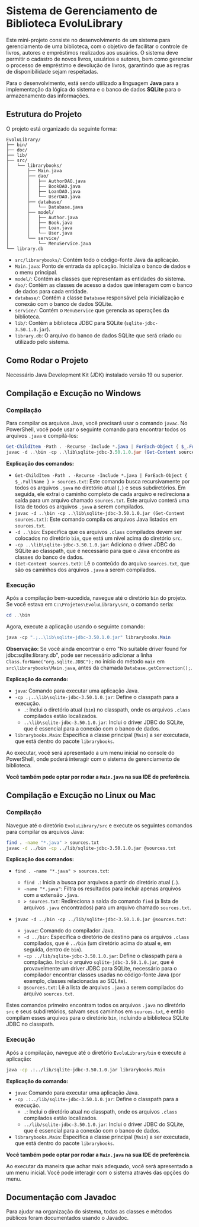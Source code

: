 # Sistema de Gerenciamento de Biblioteca EvoluLibrary

Este mini-projeto consiste no desenvolvimento de um sistema para gerenciamento de uma biblioteca, com o objetivo de facilitar o controle de livros, autores e empréstimos realizados aos usuários. O sistema deve permitir o cadastro de novos livros, usuários e autores, bem como gerenciar o processo de empréstimo e devolução de livros, garantindo que as regras de disponibilidade sejam respeitadas.

Para o desenvolvimento, está sendo utilizado a linguagem **Java** para a implementação da lógica do sistema e o banco de dados **SQLite** para o armazenamento das informações.

## Estrutura do Projeto

O projeto está organizado da seguinte forma:

```
EvoluLibrary/
├── bin/ 
├── doc/ 
├── lib/ 
├── src/
│   └── librarybooks/
│       ├── Main.java
│       ├── dao/
│       │   ├── AuthorDAO.java
│       │   ├── BookDAO.java
│       │   ├── LoanDAO.java
│       │   └── UserDAO.java
│       ├── database/
│       │   └── Database.java
│       ├── model/
│       │   ├── Author.java
│       │   ├── Book.java
│       │   ├── Loan.java
│       │   └── User.java
│       └── service/ 
│           └── MenuService.java
└── library.db
```

- `src/librarybooks/`: Contém todo o código-fonte Java da aplicação.
- `Main.java`: Ponto de entrada da aplicação. Inicializa o banco de dados e o menu principal.
- `model/`: Contém as classes que representam as entidades do sistema.
- `dao/`: Contém as classes de acesso a dados que interagem com o banco de dados para cada entidade.
- `database/`: Contém a classe `Database` responsável pela inicialização e conexão com o banco de dados SQLite.
- `service/`: Contém o `MenuService` que gerencia as operações da biblioteca.
- `lib/`: Contém a biblioteca JDBC para SQLite (`sqlite-jdbc-3.50.1.0.jar`).
- `library.db`: O arquivo do banco de dados SQLite que será criado ou utilizado pelo sistema.

## Como Rodar o Projeto

Necessário Java Development Kit (JDK) instalado versão 19 ou superior.

## Compilação e Excução no Windows

### Compilação
Para compilar os arquivos Java, você precisará usar o comando `javac`. No PowerShell, você pode usar o seguinte comando para encontrar todos os arquivos `.java` e compilá-los:

```powershell
Get-ChildItem -Path . -Recurse -Include *.java | ForEach-Object { $_.FullName } > sources.txt
javac -d ..\bin -cp ..\lib\sqlite-jdbc-3.50.1.0.jar (Get-Content sources.txt)
```

**Explicação dos comandos:**

*   `Get-ChildItem -Path . -Recurse -Include *.java | ForEach-Object { $_.FullName } > sources.txt`: Este comando busca recursivamente por todos os arquivos `.java` no diretório atual (`.`) e seus subdiretórios. Em seguida, ele extrai o caminho completo de cada arquivo e redireciona a saída para um arquivo chamado `sources.txt`. Este arquivo conterá uma lista de todos os arquivos `.java` a serem compilados.
*   `javac -d ..\bin -cp ..\lib\sqlite-jdbc-3.50.1.0.jar (Get-Content sources.txt)`: Este comando compila os arquivos Java listados em `sources.txt`. 
*   `-d ..\bin`: Especifica que os arquivos `.class` compilados devem ser colocados no diretório `bin`, que está um nível acima do diretório `src`.
*   `-cp ..\lib\sqlite-jdbc-3.50.1.0.jar`: Adiciona o driver JDBC do SQLite ao classpath, que é necessário para que o Java encontre as classes do banco de dados.
*   `(Get-Content sources.txt)`: Lê o conteúdo do arquivo `sources.txt`, que são os caminhos dos arquivos `.java` a serem compilados.

### Execução

Após a compilação bem-sucedida, navegue até o diretório `bin` do projeto. Se você estava em `C:\Projetos\EvoluLibrary\src`, o comando seria:

```powershell
cd ..\bin
```

Agora, execute a aplicação usando o seguinte comando:

```powershell
java -cp ".;..\lib\sqlite-jdbc-3.50.1.0.jar" librarybooks.Main
```

**Observação:** Se você ainda encontrar o erro "No suitable driver found for jdbc:sqlite:library.db", pode ser necessário adicionar a linha `Class.forName("org.sqlite.JDBC");` no início do método `main` em `src\librarybooks\Main.java`, antes da chamada `Database.getConnection();`.

**Explicação do comando:**

*   `java`: Comando para executar uma aplicação Java.
*   `-cp .;..\lib\sqlite-jdbc-3.50.1.0.jar`: Define o classpath para a execução. 
    *   `.`: Inclui o diretório atual (`bin`) no classpath, onde os arquivos `.class` compilados estão localizados.
    *   `..\lib\sqlite-jdbc-3.50.1.0.jar`: Inclui o driver JDBC do SQLite, que é essencial para a conexão com o banco de dados.
*   `librarybooks.Main`: Especifica a classe principal (`Main`) a ser executada, que está dentro do pacote `librarybooks`.

Ao executar, você será apresentado a um menu inicial no console do PowerShell, onde poderá interagir com o sistema de gerenciamento de biblioteca.

**Você também pode optar por rodar a ```Main.java``` na sua IDE de preferência**. 

## Compilação e Excução no Linux ou Mac

### Compilação
Navegue até o diretório `EvoluLibrary/src` e execute os seguintes comandos para compilar os arquivos Java:

```bash
find . -name "*.java" > sources.txt
javac -d ../bin -cp ../lib/sqlite-jdbc-3.50.1.0.jar @sources.txt
```

**Explicação dos comandos:**

*   `find . -name "*.java" > sources.txt`:
    *   `find .`: Inicia a busca por arquivos a partir do diretório atual (`.`).
    *   `-name "*.java"`: Filtra os resultados para incluir apenas arquivos com a extensão `.java`.
    *   `> sources.txt`: Redireciona a saída do comando `find` (a lista de arquivos `.java` encontrados) para um arquivo chamado `sources.txt`.

*   `javac -d ../bin -cp ../lib/sqlite-jdbc-3.50.1.0.jar @sources.txt`:
    *   `javac`: Comando do compilador Java.
    *   `-d ../bin`: Especifica o diretório de destino para os arquivos `.class` compilados, que é `../bin` (um diretório acima do atual e, em seguida, dentro de `bin`).
    *   `-cp ../lib/sqlite-jdbc-3.50.1.0.jar`: Define o classpath para a compilação. Inclui o arquivo `sqlite-jdbc-3.50.1.0.jar`, que é provavelmente um driver JDBC para SQLite, necessário para o compilador encontrar classes usadas no código-fonte Java (por exemplo, classes relacionadas ao SQLite).
    *   `@sources.txt`: Lê a lista de arquivos `.java` a serem compilados do arquivo `sources.txt`.


Estes comandos primeiro encontram todos os arquivos `.java` no diretório `src` e seus subdiretórios, salvam seus caminhos em `sources.txt`, e então compilam esses arquivos para o diretório `bin`, incluindo a biblioteca SQLite JDBC no classpath.

### Execução

Após a compilação, navegue até o diretório `EvoluLibrary/bin` e execute a aplicação:

```bash
java -cp .:../lib/sqlite-jdbc-3.50.1.0.jar librarybooks.Main
```

**Explicação do comando:**

*   `java`: Comando para executar uma aplicação Java.
*   `-cp .:../lib/sqlite-jdbc-3.50.1.0.jar`: Define o classpath para a execução.
    *   `.`: Inclui o diretório atual no classpath, onde os arquivos `.class` compilados estão localizados.
    *   `../lib/sqlite-jdbc-3.50.1.0.jar`: Inclui o driver JDBC do SQLite, que é essencial para a conexão com o banco de dados.
*   `librarybooks.Main`: Especifica a classe principal (`Main`) a ser executada, que está dentro do pacote `librarybooks`.


**Você também pode optar por rodar a ```Main.java``` na sua IDE de preferência**. 

Ao executar da maneira que achar mais adequado, você será apresentado a um menu inicial. Você pode interagir com o sistema através das opções do menu.

## Documentação com Javadoc

Para ajudar na organização do sistema, todas as classes e métodos públicos foram documentados usando o Javadoc.

